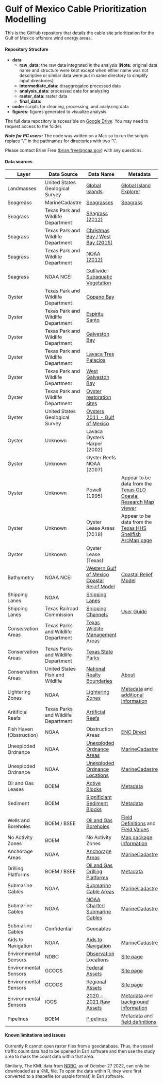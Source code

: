 # Gulf of Mexico Cable Prioritization Modelling

This is the GitHub repository that details the cable site prioritization for the Gulf of Mexico offshore wind energy areas.

#### **Repository Structure**
* **data**
  - **raw_data:** the raw data integrated in the analysis (**Note:** original data name and structure were kept except when either name was not descriptive or similar data were put in same directory to simplify input directories)
  - **intermediate_data:** disaggregated processed data
  - **analysis_data:** processed data for analyzing
  - **raster_data:** raster data
  - **final_data:**
* **code:** scripts for cleaning, processing, and analyzing data
* **figures:** figures generated to visualize analysis

The full data repository is accessible on [Google Drive](https://drive.google.com/drive/folders/1AGuMCNFLcqwIMokV9GzwFpY74GubB1lb). You may need to request access to the folder.

**_Note for PC users:_** The code was written on a Mac so to run the scripts replace "/" in the pathnames for directories with two "\\".

Please contact Brian Free (brian.free@noaa.gov) with any questions.

#### **Data sources**
| Layer | Data Source | Data Name | Metadata |
| ------------- | ------------- | ------------- | ------------- |
| Landmasses | United States Geological Survey | [Global Islands](https://rmgsc.cr.usgs.gov/outgoing/ecosystems/Global/USGSEsriWCMC_GlobalIslands_v3.mpk) | [Global Island Explorer](https://rmgsc.cr.usgs.gov/gie/)
| Seagreass | MarineCadastre | [Seagrasses](https://marinecadastre.gov/downloads/data/mc/Seagrass.zip) | [Seagrass](https://www.fisheries.noaa.gov/inport/item/56960/)
| Seagrass | Texas Park and Wildlife Department | [Seagrass (2012)](https://tpwd.texas.gov/gis/resources/tpwd-seagrass.zip)
| Seagrass | Texas Park and Wildlife Department | [Christmas Bay / West Bay (2015)](https://tpwd.texas.gov/gis/resources/tpwd-seagrass.zip)
| Seagrass | Texas Park and Wildlife Department | [NOAA (2012)](https://tpwd.texas.gov/gis/resources/tpwd-seagrass.zip)
| Seagrass | NOAA NCEI | [Gulfwide Subaquatic Vegetation](https://www.ncei.noaa.gov/waf/data-atlas-waf/biotic/documents/GulfwideSAV.zip)
| Oyster | Texas Park and Wildlife Department | [Copano Bay](https://tpwd.texas.gov/landwater/water/habitats/coastal-fisheries-habitat-assessment-team/resources/copano-bay-habitat-classification-shapefiles.zip)
| Oyster | Texas Park and Wildlife Department | [Espiritu Santo](https://tpwd.texas.gov/landwater/water/habitats/coastal-fisheries-habitat-assessment-team/resources/espiritu-santo-oyster-habitat-shapefiles.zip)
| Oyster | Texas Park and Wildlife Department | [Galveston Bay](https://tpwd.texas.gov/landwater/water/habitats/coastal-fisheries-habitat-assessment-team/resources/galveston-bay-habitat-classification-shapefiles.zip)
| Oyster | Texas Park and Wildlife Department | [Lavaca Tres Palacios](https://tpwd.texas.gov/landwater/water/habitats/coastal-fisheries-habitat-assessment-team/resources/lavaca-tres-palacios-habitat-shapefile.zip)
| Oyster | Texas Park and Wildlife Department | [West Galveston Bay](https://tpwd.texas.gov/landwater/water/habitats/coastal-fisheries-habitat-assessment-team/resources/west-galveston-bay-habitat-classification-shapefiles.zip)
| Oyster | Texas Park and Wildlife Department | [Oyster restoration sites](https://tpwd.texas.gov/landwater/water/habitats/coastal-fisheries-habitat-assessment-team/resources/tpwd-oyster-restoration-sites.zip)
| Oyster | United States Geological Survey | [Oysters 2011 - Gulf of Mexico](https://www.sciencebase.gov/catalog/item/594830afe4b062508e344418)
| Oyster | Unknown | Lavaca Oysters Harper (2002)
| Oyster | Unknown | Oyster Reefs NOAA (2007)
| Oyster | Unknown | Powell (1995) | Appear to be data from the [Texas GLO Coastal Research Map viewer](https://cgis.glo.texas.gov/rmc/index.html)
| Oyster | Unknown | Oyster Lease Areas (2018) | Appear to be data from the [Texas HHS Shellfish ArcMap page](https://txdshsea.maps.arcgis.com/apps/webappviewer/index.html?id=801ef406eada4f88b19d960b57d5d680)
| Oyster | Unknown | Oyster Lease (Texas)
| Bathymetry | NOAA NCEI | [Western Gulf of Mexico Coastal Relief Model](https://www.ngdc.noaa.gov/mgg/coastal/crm.html) | [Coastal Relief Model](https://www.ngdc.noaa.gov/mgg/coastal/crm.html)
| Shipping Lanes | NOAA | [Shipping Lanes](http://encdirect.noaa.gov/theme_layers/data/shipping_lanes/shippinglanes.zip)
| Shipping Lanes | Texas Railroad Commission | [Shipping Channels](https://mft.rrc.texas.gov/link/7a5577fc-e325-4d7b-bc41-daf23f4b6e80) | [User Guide](https://www.rrc.texas.gov/media/kmld3uzj/digital-map-information-user-guide.pdf)
| Conservation Areas | Texas Parks and Wildlife Department | [Texas Wildlife Management Areas](https://tpwd.texas.gov/gis/resources/wildlife-management-areas.zip)
| Conservation Areas | Texas Parks and Wildlife Department | [Texas State Parks](https://tpwd.texas.gov/gis/resources/tpwd-statepark-boundaries.zip)
| Conservation Areas | United States Fish and Wildlife | [National Realty Boundaries](https://gis-fws.opendata.arcgis.com/datasets/fws::fws-national-realty-boundaries/explore?location=5.461953%2C0.000000%2C1.93) | [About](https://gis-fws.opendata.arcgis.com/datasets/fws::fws-national-realty-boundaries/about)
| Lightering Zones | NOAA | [Lightering Zones](https://marinecadastre.gov/downloads/data/mc/LighteringZone.zip) | [Metadata](https://www.fisheries.noaa.gov/inport/item/66149) and [additional information](https://www.govinfo.gov/content/pkg/CFR-2018-title33-vol2/xml/CFR-2018-title33-vol2-part156.xml#seqnum156.300)
| Aritificial Reefs | Texas Parks and Wildlife Department | [Artificial Reefs](https://tpwd.texas.gov/gis/resources/tpwd-artificial-reef-data.zip)
| Fish Haven (Obstruction) | NOAA | Obstruction Areas | [ENC Direct](https://encdirect.noaa.gov/)
| Unexploded Ordnance | NOAA | [Unexploded Ordnance Areas](https://marinecadastre.gov/downloads/data/mc/UnexplodedOrdnance.zip) | [MarineCadastre](https://www.fisheries.noaa.gov/inport/item/66206)
| Unexploded Ordnance | NOAA | [Unexploded Ordnance Locations](https://marinecadastre.gov/downloads/data/mc/UnexplodedOrdnance.zip) | [MarineCadastre](https://www.fisheries.noaa.gov/inport/item/66208)
| Oil and Gas Leases | BOEM | [Active Blocks](https://www.data.boem.gov/Mapping/Files/ActiveLeasePolygons.gdb.zip) | [Metadata](https://www.data.boem.gov/Mapping/Files/actlease_meta.html)
| Sediment | BOEM | [Significiant Sediment Blocks](https://www.data.boem.gov/Mapping/Files/actlease_meta.html) | [Metadata](https://mmis.doi.gov/BOEMMMIS/metadata/WAF/GOMSigSedBlocks.xml)
| Wells and Boreholes | BOEM / BSEE | [Oil and Gas Boreholes](https://www.data.boem.gov/Well/Borehole/Default.aspx) | [Field Definitions](https://www.data.boem.gov/Main/HtmlPage.aspx?page=borehole) and [Field Values](https://www.data.boem.gov/Main/HtmlPage.aspx?page=boreholeFields)
| No Activity Zones | BOEM | No Activity Zones | [Map package information](https://www.boem.gov/sites/default/files/oil-and-gas-energy-program/Leasing/Regional-Leasing/Gulf-of-Mexico-Region/Topographic-Features-Stipulation-Map-Package.pdf)
| Anchorage Areas | NOAA | [Anchorage Areas](https://marinecadastre.gov/downloads/data/mc/Anchorage.zip) | [MarineCadastre](https://www.fisheries.noaa.gov/inport/item/48849)
| Drilling Platforms | BOEM / BSEE | [Oil and Gas Drilling Platforms](https://www.data.bsee.gov/Platform/PlatformStructures/Default.aspx) | [Metadata](https://www.data.bsee.gov/Main/Platform.aspx)
| Submarine Cables | NOAA | [Submarine Cable Areas](https://marinecadastre.gov/downloads/data/mc/SubmarineCableArea.zip) | [MarineCadastre](https://www.fisheries.noaa.gov/inport/item/66190)
| Submarine Cables | NOAA | [NOAA Charted Submarine Cables](https://marinecadastre.gov/downloads/data/mc/SubmarineCable.zip) | [MarineCadastre](https://www.fisheries.noaa.gov/inport/item/57238)
| Submarine Cables | Confidential | Geocables
| Aids to Navigation | NOAA | [Aids to Navigation](https://marinecadastre.gov/downloads/data/mc/AtoN.zip) | [MarineCadastre](https://www.fisheries.noaa.gov/inport/item/56120)
| Environmental Sensors | NDBC | [Observation Locations](https://www.ndbc.noaa.gov/kml/marineobs_by_pgm.kml) | [Site page](ttps://www.ndbc.noaa.gov/obs.shtml)
| Environmental Sensors | GCOOS | [Federal Assets](https://data.gcoos.org/inventory.php#tabs-3) | [Site page](https://data.gcoos.org/)
| Environmental Sensors | GCOOS | [Regional Assets](https://data.gcoos.org/inventory.php#tabs-2) | [Site page](https://data.gcoos.org/)
| Environmental Sensors | IOOS | [2020 - 2021 Raw Assets](https://data.gcoos.org/inventory.php#tabs-3) | [Metadata](http://erddap.ioos.us/erddap/info/raw_asset_inventory/index.html) and [background information](https://github.com/ioos/ioos-asset-inventory/blob/main/README.md)
| Pipelines | BOEM | [Pipelines](https://www.data.boem.gov/Mapping/Files/Pipelines.gdb.zip) | [Metadata](https://www.data.boem.gov/Mapping/Files/ppl_arcs_meta.html) and [field definitions](https://www.data.boem.gov/Mapping/Files/ppl_arcs_meta.html)

#### Known limitations and issues
Currently R cannot open raster files from a geodatabase. Thus, the vessel traffic count data had to be opened in Esri software and then use the study area to mask the count data within that area.

Similarly, The KML data from [NDBC](ttps://www.ndbc.noaa.gov/obs.shtml), as of October 27 2022, can only be downloaded as a KML file. To open the data within R, they were first converted to a shapefile (or usable format) in Esri software.